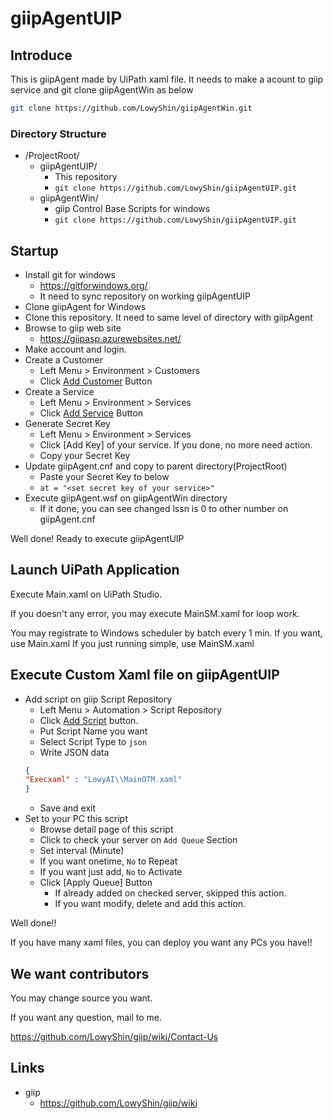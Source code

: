 # giipAgentUIP

## Introduce

This is giipAgent made by UiPath xaml file.
It needs to make a acount to giip service and git clone giipAgentWin as below

```sh
git clone https://github.com/LowyShin/giipAgentWin.git
```

### Directory Structure

* /ProjectRoot/
  * giipAgentUIP/
    * This repository
    * `git clone https://github.com/LowyShin/giipAgentUIP.git`
  * giipAgentWin/
    * giip Control Base Scripts for windows
    * `git clone https://github.com/LowyShin/giipAgentUIP.git`

## Startup

* Install git for windows
  * https://gitforwindows.org/
  * It need to sync repository on working giipAgentUIP
* Clone giipAgent for Windows
* Clone this repository. It need to same level of directory with giipAgent
* Browse to giip web site
  * https://giipasp.azurewebsites.net/
* Make account and login.
* Create a Customer
  * Left Menu > Environment > Customers
  * Click [Add Customer](https://giipasp.azurewebsites.net/view/SMAHTML/CustomerAdd.asp) Button 
* Create a Service
  * Left Menu > Environment > Services
  * Click [Add Service](https://giipasp.azurewebsites.net/view/SMAHTML/ServiceAdd.asp) Button 
* Generate Secret Key
  * Left Menu > Environment > Services
  * Click [Add Key] of your service. If you done, no more need action.
  * Copy your Secret Key
* Update giipAgent.cnf and copy to parent directory(ProjectRoot)
  * Paste your Secret Key to below
  * `at = "<set secret key of your service>"`
* Execute giipAgent.wsf on giipAgentWin directory
  * If it done, you can see changed lssn is 0 to other number on giipAgent.cnf

Well done! Ready to execute giipAgentUIP

## Launch UiPath Application

Execute Main.xaml on UiPath Studio.

If you doesn't any error, you may execute MainSM.xaml for loop work.

You may registrate to Windows scheduler by batch every 1 min. If you want, use Main.xaml
If you just running simple, use MainSM.xaml

## Execute Custom Xaml file on giipAgentUIP

* Add script on giip Script Repository
  * Left Menu > Automation > Script Repository
  * Click [Add Script](https://giipaspstg02.azurewebsites.net/view/SMAHTML/ScrPut.asp) button.
  * Put Script Name you want
  * Select Script Type to `json`
  * Write JSON data
  ```json
  {
  "Execxaml" : "LowyAI\\MainOTM.xaml"
  }
  ```
  * Save and exit
* Set to your PC this script
  * Browse detail page of this script
  * Click to check your server on `Add Queue` Section
  * Set interval (Minute)
  * If you want onetime, `No` to Repeat
  * If you want just add, `No` to Activate
  * Click [Apply Queue] Button
    * If already added on checked server, skipped this action.
    * If you want modify, delete and add this action.

Well done!!

If you have many xaml files, you can deploy you want any PCs you have!!

## We want contributors

You may change source you want.

If you want any question, mail to me. 

https://github.com/LowyShin/giip/wiki/Contact-Us

## Links

* giip
  * https://github.com/LowyShin/giip/wiki
